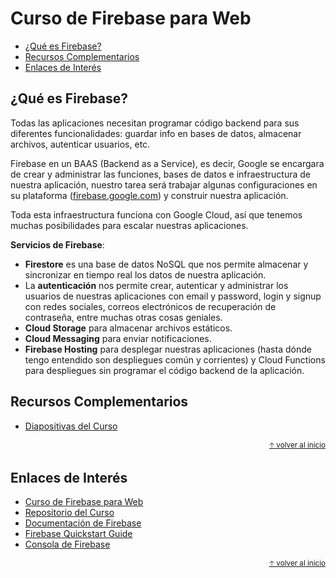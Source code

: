 # Curso de Firebase para Web<!-- omit in toc -->

- [¿Qué es Firebase?](#qué-es-firebase)
- [Recursos Complementarios](#recursos-complementarios)
- [Enlaces de Interés](#enlaces-de-interés)

## ¿Qué es Firebase?

Todas las aplicaciones necesitan programar código backend para sus diferentes funcionalidades: guardar info en bases de datos, almacenar archivos, autenticar usuarios, etc.

Firebase en un BAAS (Backend as a Service), es decir, Google se encargara de crear y administrar las funciones, bases de datos e infraestructura de nuestra aplicación, nuestro tarea será trabajar algunas configuraciones en su plataforma ([firebase.google.com](firebase.google.com)) y construir nuestra aplicación.

Toda esta infraestructura funciona con Google Cloud, así que tenemos muchas posibilidades para escalar nuestras aplicaciones.

**Servicios de Firebase**:

* **Firestore** es una base de datos NoSQL que nos permite almacenar y sincronizar en tiempo real los datos de nuestra aplicación.
* La **autenticación** nos permite crear, autenticar y administrar los usuarios de nuestras aplicaciones con email y password, login y signup con redes sociales, correos electrónicos de recuperación de contraseña, entre muchas otras cosas geniales.
* **Cloud Storage** para almacenar archivos estáticos.
* **Cloud Messaging** para enviar notificaciones.
* **Firebase Hosting** para desplegar nuestras aplicaciones (hasta dónde tengo entendido son despliegues común y corrientes) y Cloud Functions para despliegues sin programar el código backend de la aplicación.

## Recursos Complementarios
* [Diapositivas del Curso](docs/firebase.pdf)

<div align="right">
  <small><a href="#tabla-de-contenido">🡡 volver al inicio</a></small>
</div>

## Enlaces de Interés
* [Curso de Firebase para Web](https://platzi.com/clases/firebase-web/)
* [Repositorio del Curso](https://github.com/jggomez/blogeek-platzi)
* [Documentación de Firebase](https://firebase.google.com/docs/)
* [Firebase Quickstart Guide](https://github.com/firebase/quickstart-js)
* [Consola de Firebase](https://console.firebase.google.com)

<div align="right">
  <small><a href="#tabla-de-contenido">🡡 volver al inicio</a></small>
</div>